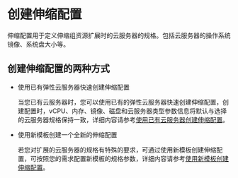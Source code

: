 # 创建伸缩配置<a name="zh-cn_topic_0042018362"></a>

伸缩配置用于定义伸缩组资源扩展时的云服务器的规格。包括云服务器的操作系统镜像、系统盘大小等。

## 创建伸缩配置的两种方式<a name="section7999162111125"></a>

-   使用已有弹性云服务器快速创建伸缩配置

    当您已有云服务器时，您可以使用已有的弹性云服务器快速创建伸缩配置，创建配置时，vCPU、内存、镜像、磁盘和云服务器类型参数信息将默认与选择的云服务器规格保持一致，详细内容请参考[使用已有云服务器创建伸缩配置](使用已有云服务器创建伸缩配置.md)。

-   使用新模板创建一个全新的伸缩配置

    若您对扩展的云服务器的规格有特殊的要求，可通过使用新模板创建伸缩配置，可按照您的需求配置新模板的规格参数，详细内容请参考[使用新模板创建伸缩配置](使用新模板创建伸缩配置.md)。


